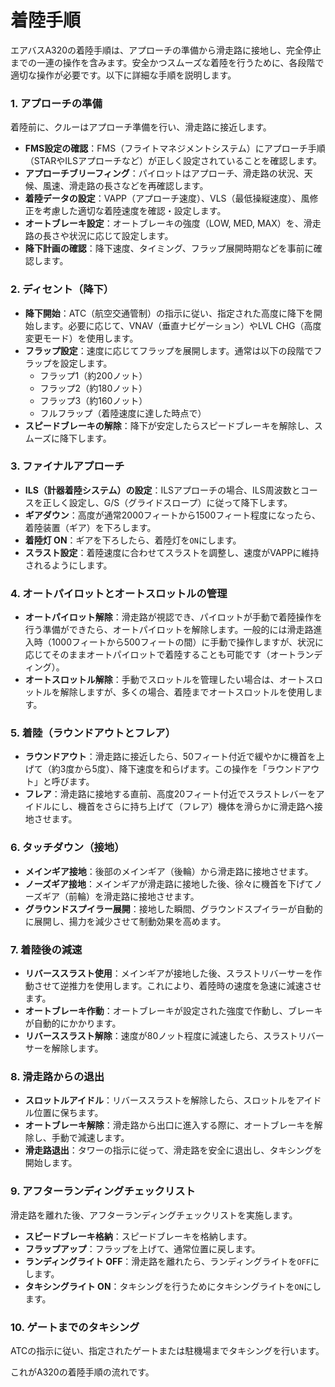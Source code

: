 # 着陸手順
エアバスA320の着陸手順は、アプローチの準備から滑走路に接地し、完全停止までの一連の操作を含みます。安全かつスムーズな着陸を行うために、各段階で適切な操作が必要です。以下に詳細な手順を説明します。

### 1. **アプローチの準備**
   着陸前に、クルーはアプローチ準備を行い、滑走路に接近します。
   
   - **FMS設定の確認**：FMS（フライトマネジメントシステム）にアプローチ手順（STARやILSアプローチなど）が正しく設定されていることを確認します。
   - **アプローチブリーフィング**：パイロットはアプローチ、滑走路の状況、天候、風速、滑走路の長さなどを再確認します。
   - **着陸データの設定**：VAPP（アプローチ速度）、VLS（最低操縦速度）、風修正を考慮した適切な着陸速度を確認・設定します。
   - **オートブレーキ設定**：オートブレーキの強度（LOW, MED, MAX）を、滑走路の長さや状況に応じて設定します。
   - **降下計画の確認**：降下速度、タイミング、フラップ展開時期などを事前に確認します。

### 2. **ディセント（降下）**
   - **降下開始**：ATC（航空交通管制）の指示に従い、指定された高度に降下を開始します。必要に応じて、VNAV（垂直ナビゲーション）やLVL CHG（高度変更モード）を使用します。
   - **フラップ設定**：速度に応じてフラップを展開します。通常は以下の段階でフラップを設定します。
     - フラップ1（約200ノット）
     - フラップ2（約180ノット）
     - フラップ3（約160ノット）
     - フルフラップ（着陸速度に達した時点で）
   - **スピードブレーキの解除**：降下が安定したらスピードブレーキを解除し、スムーズに降下します。

### 3. **ファイナルアプローチ**
   - **ILS（計器着陸システム）の設定**：ILSアプローチの場合、ILS周波数とコースを正しく設定し、G/S（グライドスロープ）に従って降下します。
   - **ギアダウン**：高度が通常2000フィートから1500フィート程度になったら、着陸装置（ギア）を下ろします。
   - **着陸灯 ON**：ギアを下ろしたら、着陸灯を`ON`にします。
   - **スラスト設定**：着陸速度に合わせてスラストを調整し、速度がVAPPに維持されるようにします。

### 4. **オートパイロットとオートスロットルの管理**
   - **オートパイロット解除**：滑走路が視認でき、パイロットが手動で着陸操作を行う準備ができたら、オートパイロットを解除します。一般的には滑走路進入時（1000フィートから500フィートの間）に手動で操作しますが、状況に応じてそのままオートパイロットで着陸することも可能です（オートランディング）。
   - **オートスロットル解除**：手動でスロットルを管理したい場合は、オートスロットルを解除しますが、多くの場合、着陸までオートスロットルを使用します。

### 5. **着陸（ラウンドアウトとフレア）**
   - **ラウンドアウト**：滑走路に接近したら、50フィート付近で緩やかに機首を上げて（約3度から5度）、降下速度を和らげます。この操作を「ラウンドアウト」と呼びます。
   - **フレア**：滑走路に接地する直前、高度20フィート付近でスラストレバーをアイドルにし、機首をさらに持ち上げて（フレア）機体を滑らかに滑走路へ接地させます。

### 6. **タッチダウン（接地）**
   - **メインギア接地**：後部のメインギア（後輪）から滑走路に接地させます。
   - **ノーズギア接地**：メインギアが滑走路に接地した後、徐々に機首を下げてノーズギア（前輪）を滑走路に接地させます。
   - **グラウンドスプイラー展開**：接地した瞬間、グラウンドスプイラーが自動的に展開し、揚力を減少させて制動効果を高めます。

### 7. **着陸後の減速**
   - **リバーススラスト使用**：メインギアが接地した後、スラストリバーサーを作動させて逆推力を使用します。これにより、着陸時の速度を急速に減速させます。
   - **オートブレーキ作動**：オートブレーキが設定された強度で作動し、ブレーキが自動的にかかります。
   - **リバーススラスト解除**：速度が80ノット程度に減速したら、スラストリバーサーを解除します。

### 8. **滑走路からの退出**
   - **スロットルアイドル**：リバーススラストを解除したら、スロットルをアイドル位置に保ちます。
   - **オートブレーキ解除**：滑走路から出口に進入する際に、オートブレーキを解除し、手動で減速します。
   - **滑走路退出**：タワーの指示に従って、滑走路を安全に退出し、タキシングを開始します。

### 9. **アフターランディングチェックリスト**
   滑走路を離れた後、アフターランディングチェックリストを実施します。
   - **スピードブレーキ格納**：スピードブレーキを格納します。
   - **フラップアップ**：フラップを上げて、通常位置に戻します。
   - **ランディングライト OFF**：滑走路を離れたら、ランディングライトを`OFF`にします。
   - **タキシングライト ON**：タキシングを行うためにタキシングライトを`ON`にします。

### 10. **ゲートまでのタキシング**
   ATCの指示に従い、指定されたゲートまたは駐機場までタキシングを行います。

これがA320の着陸手順の流れです。